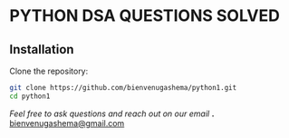 # PYTHON DSA QUESTIONS SOLVED

## Installation

Clone the repository:
```bash
git clone https://github.com/bienvenugashema/python1.git
cd python1
```
*Feel free to ask questions and reach out on our email*
**.** bienvenugashema@gmail.com
